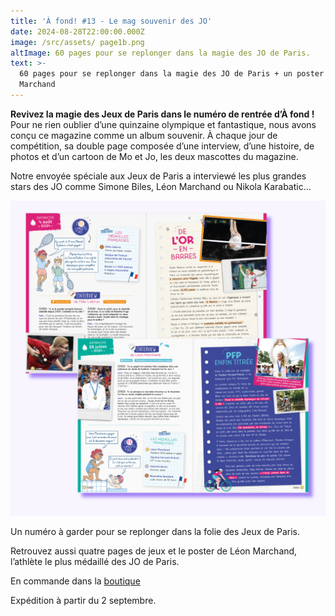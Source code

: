 ```yaml
---
title: 'À fond! #13 - Le mag souvenir des JO'
date: 2024-08-28T22:00:00.000Z
image: /src/assets/ page1b.png
altImage: 60 pages pour se replonger dans la magie des JO de Paris.
text: >-
  60 pages pour se replonger dans la magie des JO de Paris + un poster de Léon
  Marchand
---
```


**Revivez la magie des Jeux de Paris dans le numéro de rentrée d’À fond !** Pour ne rien oublier d’une quinzaine olympique et fantastique, nous avons conçu ce magazine comme un album souvenir. À chaque jour de compétition, sa double page composée d’une interview, d’une histoire, de photos et d’un cartoon de Mo et Jo, les deux mascottes du magazine.

Notre envoyée spéciale aux Jeux de Paris a interviewé les plus grandes stars des JO comme Simone Biles, Léon Marchand ou Nikola Karabatic…

![](/src/assets/2.png)

Un numéro à garder pour se replonger dans la folie des Jeux de Paris.

Retrouvez aussi quatre pages de jeux et le poster de Léon Marchand, l’athlète le plus médaillé des JO de Paris.

En commande dans la [boutique](https://afondlemag.fr/boutique/ "Boutique A fond")

Expédition à partir du 2 septembre.

